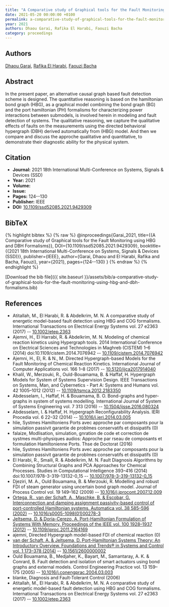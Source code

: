 ```yaml
---
title: "A Comparative study of Graphical tools for the Fault Monitoring using HBG and DBH Formalisms"
date: 2021-05-20 00:00:00 +0100
permalink: a-comparative-study-of-graphical-tools-for-the-fault-monitoring-using-hbg-and-dbh-formalisms
year: 2021
authors: Dhaou Garai, Rafika El Harabi, Faouzi Bacha
category: proceedings
---
```

 
## Authors
[Dhaou Garai](authors/dhaou-garai), [Rafika El Harabi](authors/rafika-el-harabi), [Faouzi Bacha](authors/faouzi-bacha)
 
## Abstract
In the present paper, an alternative causal graph based fault detection scheme is designed. The quantitative reasoning is based on the hamiltonian bond graph (HBG), as a graphical model combining the bond graph (BG) and the port hamiltonian (PH) formalisms for characterizing power interactions between submodels, is involved herein in modeling and fault detection of systems. The qualitative reasoning, we capture the qualitative effects of faults on the measurements using the directed behavioral hypergraph (DBH) derived automatically from (HBG) model. And then we compare and discuss the approche qualitative and quantitative, to demonstrate their diagnostic ability for the physical system.
 
## Citation
- **Journal:** 2021 18th International Multi-Conference on Systems, Signals &amp; Devices (SSD)
- **Year:** 2021
- **Volume:** 
- **Issue:** 
- **Pages:** 124--130
- **Publisher:** IEEE
- **DOI:** [10.1109/ssd52085.2021.9429309](https://doi.org/10.1109/ssd52085.2021.9429309)
 
## BibTeX
{% highlight bibtex %}
{% raw %}
@inproceedings{Garai_2021,
  title={{A Comparative study of Graphical tools for the Fault Monitoring using HBG and DBH Formalisms}},
  DOI={10.1109/ssd52085.2021.9429309},
  booktitle={{2021 18th International Multi-Conference on Systems, Signals &amp; Devices (SSD)}},
  publisher={IEEE},
  author={Garai, Dhaou and El Harabi, Rafika and Bacha, Faouzi},
  year={2021},
  pages={124--130}
}
{% endraw %}
{% endhighlight %}
 
[Download the bib file]({{ site.baseurl }}/assets/bib/a-comparative-study-of-graphical-tools-for-the-fault-monitoring-using-hbg-and-dbh-formalisms.bib)
 
## References
- Atitallah, M., El Harabi, R. & Abdelkrim, M. N. A comparative study of energetic model-based fault detection using HBG and COG formalisms. International Transactions on Electrical Energy Systems vol. 27 e2363 (2017) -- [10.1002/etep.2363](https://doi.org/10.1002/etep.2363)
- Ajemni, H., El Harrabi, R. & Abdelkrim, M. N. Modeling of chemical reaction kinetics using Hypergraph tools. 2014 International Conference on Electrical Sciences and Technologies in Maghreb (CISTEM) 1–6 (2014) doi:10.1109/cistem.2014.7076942 -- [10.1109/cistem.2014.7076942](https://doi.org/10.1109/cistem.2014.7076942)
- Ajemni, H., El, R. & N., M. Directed Hypergraph-based Models for the Fault Monitoring of Chemical Reaction Kinetics. International Journal of Computer Applications vol. 166 1–8 (2017) -- [10.5120/ijca2017914040](https://doi.org/10.5120/ijca2017914040)
- Khalil, W., Merzouki, R., Ould-Bouamama, B. & Haffaf, H. Hypergraph Models for System of Systems Supervision Design. IEEE Transactions on Systems, Man, and Cybernetics - Part A: Systems and Humans vol. 42 1005–1012 (2012) -- [10.1109/tsmca.2012.2183350](https://doi.org/10.1109/tsmca.2012.2183350)
- Abdesselam, I., Haffaf, H. & Bouamama, B. O. Bond-graphs and hyper-graphs in system of systems modelling. International Journal of System of Systems Engineering vol. 7 313 (2016) -- [10.1504/ijsse.2016.080324](https://doi.org/10.1504/ijsse.2016.080324)
- Abdesselam, I. & Haffaf, H. Hypergraph Reconfigurability Analysis. IERI Procedia vol. 6 22–32 (2014) -- [10.1016/j.ieri.2014.03.005](https://doi.org/10.1016/j.ieri.2014.03.005)
- hlie, Systmes Hamiltoniens Ports avec approche par composants pour la simulation passivit garantie de problmes conservatifs et dissipatifs (0)
- falaize, Modlisation, simulation, gnration de code et correction de systmes multi-physiques audios: Approche par rseau de composants et formulation Hamiltonienne Ports. Thse de Doctorat (2016)
- hlie, Systmes Hamiltoniens Ports avec approche par composants pour la simulation passivit garantie de problmes conservatifs et dissipatifs (0)
- El Harabi, R., Smaili, R. & Abdelkrim, M. N. Fault Diagnosis Algorithms by Combining Structural Graphs and PCA Approaches for Chemical Processes. Studies in Computational Intelligence 393–416 (2014) doi:10.1007/978-3-319-13132-0_15 -- [10.1007/978-3-319-13132-0_15](https://doi.org/10.1007/978-3-319-13132-0_15)
- Djeziri, M. A., Ould Bouamama, B. & Merzouki, R. Modelling and robust FDI of steam generator using uncertain bond graph model. Journal of Process Control vol. 19 149–162 (2009) -- [10.1016/j.jprocont.2007.12.009](https://doi.org/10.1016/j.jprocont.2007.12.009)
- [Ortega, R., van der Schaft, A., Maschke, B. & Escobar, G. Interconnection and damping assignment passivity-based control of port-controlled Hamiltonian systems. Automatica vol. 38 585–596 (2002)](interconnection-and-damping-assignment-passivity-based-control-of-port-controlled-hamiltonian-systems) -- [10.1016/s0005-1098(01)00278-3](https://doi.org/10.1016/s0005-1098(01)00278-3)
- [Jeltsema, D. & Doria-Cerezo, A. Port-Hamiltonian Formulation of Systems With Memory. Proceedings of the IEEE vol. 100 1928–1937 (2012)](port-hamiltonian-formulation-of-systems-with-memory) -- [10.1109/jproc.2011.2164169](https://doi.org/10.1109/jproc.2011.2164169)
- ajemni, Directed Hypergraph model-based FDI of chemical reaction (0)
- [van der Schaft, A. & Jeltsema, D. Port-Hamiltonian Systems Theory: An Introductory Overview. Foundations and Trends® in Systems and Control vol. 1 173–378 (2014)](port-hamiltonian-systems-theory-an-introductory-overview) -- [10.1561/2600000002](https://doi.org/10.1561/2600000002)
- Ould Bouamama, B., Medjaher, K., Bayart, M., Samantaray, A. K. & Conrard, B. Fault detection and isolation of smart actuators using bond graphs and external models. Control Engineering Practice vol. 13 159–175 (2005) -- [10.1016/j.conengprac.2004.03.003](https://doi.org/10.1016/j.conengprac.2004.03.003)
- blanke, Diagnosis and Fault-Tolerant Control (2006)
- Atitallah, M., El Harabi, R. & Abdelkrim, M. N. A comparative study of energetic model-based fault detection using HBG and COG formalisms. International Transactions on Electrical Energy Systems vol. 27 e2363 (2017) -- [10.1002/etep.2363](https://doi.org/10.1002/etep.2363)

